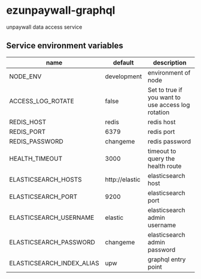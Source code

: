 # ezunpaywall-graphql

unpaywall data access service

## Service environment variables

| name | default | description |
| --- | --- | --- |
| NODE_ENV | development | environment of node |
| ACCESS_LOG_ROTATE | false | Set to true if you want to use access log rotation |
| REDIS_HOST | redis | redis host |
| REDIS_PORT | 6379 | redis port |
| REDIS_PASSWORD | changeme | redis password |
| HEALTH_TIMEOUT | 3000 | timeout to query the health route |
| ELASTICSEARCH_HOSTS | http://elastic | elasticsearch host |
| ELASTICSEARCH_PORT | 9200 | elasticsearch port |
| ELASTICSEARCH_USERNAME | elastic | elasticsearch admin username |
| ELASTICSEARCH_PASSWORD | changeme | elasticsearch admin password |
| ELASTICSEARCH_INDEX_ALIAS | upw | graphql entry point |
